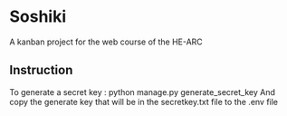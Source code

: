 # Soshiki
A kanban project for the web course of the HE-ARC

## Instruction 

To generate a secret key : python manage.py generate_secret_key
And copy the generate key that will be in the secretkey.txt file to the .env file
